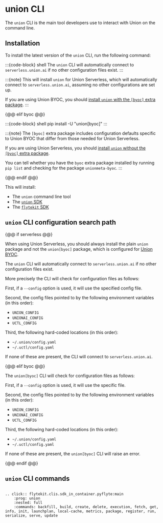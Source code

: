 # union CLI

The `union` CLI is the main tool developers use to interact with Union on the command line.

## Installation

To install the latest version of the `union` CLI, run the following command:


:::{code-block} shell
The `union` CLI will automatically connect to `serverless.union.ai` if no other configuration files exist.
:::

:::{note}
This will install `union` for Union Serverless, which will automatically connect to `serverless.union.ai`, assuming no other configurations are set up.

If you are using Union BYOC, you should [install `union` with the `[byoc]` extra package](https://docs.union.ai/byoc/api/union-cli/).
:::

{@@ elif byoc @@}

:::{code-block} shell
pip install -U "union[byoc]"
:::

:::{note}
The `[byoc]` extra package includes configuration defaults specific to Union BYOC that differ from those needed for Union Serverless.

If you are using Union Serverless, you should [install `union` without the `[byoc]` extra package](https://docs.union.ai/serverless/api/union-cli).

You can tell whether you have the `byoc` extra package installed by running `pip list` and checking for the package `unionmeta-byoc`.
:::

{@@ endif @@}

This will install:
* The `union` command line tool
* The [`union` SDK](./sdk/index)
* The [`flytekit` SDK](https://docs.flyte.org/en/latest/api/flytekit/docs_index.html)

## `union` CLI configuration search path

{@@ if serverless @@}

When using Union Serverless, you should always install the plain `union` package and not the `union[byoc]` package, which is configured for [Union BYOC](../../byoc/quick-start.md#install-the-union-package).

The `union` CLI will automatically connect to `serverless.union.ai` if no other configuration files exist.

More precisely the CLI will check for configuration files as follows:

First, if a `--config` option is used, it will use the specified config file.

Second, the config files pointed to by the following environment variables (in this order):

* `UNION_CONFIG`
* `UNIONAI_CONFIG`
* `UCTL_CONFIG`

Third, the following hard-coded locations (in this order):

* `~/.union/config.yaml`
* `~/.uctl/config.yaml`

If none of these are present, the CLI will connect to `serverless.union.ai`.

{@@ elif byoc @@}


The `union[byoc]` CLI will check for configuration files as follows:

First, if a `--config` option is used, it will use the specific file.

Second, the config files pointed to by the following environment variables (in this order):

* `UNION_CONFIG`
* `UNIONAI_CONFIG`
* `UCTL_CONFIG`

Third, the following hard-coded locations  (in this order):

* `~/.union/config.yaml`
* `~/.uctl/config.yaml`

If none of these are present, the `union[byoc]` CLI will raise an error.

{@@ endif @@}

## `union` CLI commands

```{eval-rst}

.. click:: flytekit.clis.sdk_in_container.pyflyte:main
    :prog: union
    :nested: full
    :commands: backfill, build, create, delete, execution, fetch, get, info, init, launchplan, local-cache, metrics, package, register, run, serialize, serve, update

```